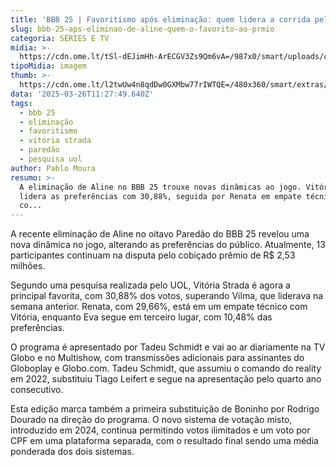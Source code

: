 ```yaml
---
title: 'BBB 25 | Favoritismo após eliminação: quem lidera a corrida pelo prêmio?'
slug: bbb-25-aps-eliminao-de-aline-quem-o-favorito-ao-prmio
categoria: SÉRIES E TV
midia: >-
  https://cdn.ome.lt/tSl-dEJimHh-ArECGV3Zs9Qm6vA=/987x0/smart/uploads/conteudo/fotos/bbb25-favorito.jpg
tipoMidia: imagem
thumb: >-
  https://cdn.ome.lt/l2twUw4n8qdDw0GXMbw77rIWTQE=/480x360/smart/extras/conteudos/bbb25-favorito-peq.jpg
data: '2025-03-26T11:27:49.640Z'
tags:
  - bbb 25
  - eliminação
  - favoritismo
  - vitória strada
  - paredão
  - pesquisa uol
author: Pablo Moura
resumo: >-
  A eliminação de Aline no BBB 25 trouxe novas dinâmicas ao jogo. Vitória Strada
  lidera as preferências com 30,88%, seguida por Renata em empate técnico. 13
  co...
---
```


A recente eliminação de Aline no oitavo Paredão do BBB 25 revelou uma nova dinâmica no jogo, alterando as preferências do público. Atualmente, 13 participantes continuam na disputa pelo cobiçado prêmio de R$ 2,53 milhões.

Segundo uma pesquisa realizada pelo UOL, Vitória Strada é agora a principal favorita, com 30,88% dos votos, superando Vilma, que liderava na semana anterior. Renata, com 29,66%, está em um empate técnico com Vitória, enquanto Eva segue em terceiro lugar, com 10,48% das preferências.

O programa é apresentado por Tadeu Schmidt e vai ao ar diariamente na TV Globo e no Multishow, com transmissões adicionais para assinantes do Globoplay e Globo.com. Tadeu Schmidt, que assumiu o comando do reality em 2022, substituiu Tiago Leifert e segue na apresentação pelo quarto ano consecutivo.

Esta edição marca também a primeira substituição de Boninho por Rodrigo Dourado na direção do programa. O novo sistema de votação misto, introduzido em 2024, continua permitindo votos ilimitados e um voto por CPF em uma plataforma separada, com o resultado final sendo uma média ponderada dos dois sistemas.
